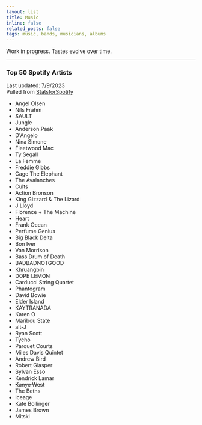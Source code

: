 ```yaml
---
layout: list
title: Music
inline: false
related_posts: false
tags: music, bands, musicians, albums
---
```


Work in progress. Tastes evolve over time.  

***

### Top 50 Spotify Artists  

Last updated: 7/9/2023  
Pulled from [StatsforSpotify](https://www.statsforspotify.com/)

- Angel Olsen
- Nils Frahm
- SAULT
- Jungle
- Anderson.Paak
- D'Angelo
- Nina Simone
- Fleetwood Mac
- Ty Segall
- La Femme
- Freddie Gibbs
- Cage The Elephant
- The Avalanches
- Cults
- Action Bronson
- King Gizzard & The Lizard
- J Lloyd
- Florence + The Machine
- Heart
- Frank Ocean
- Perfume Genius
- Big Black Delta
- Bon Iver
- Van Morrison
- Bass Drum of Death
- BADBADNOTGOOD
- Khruangbin
- DOPE LEMON
- Carducci String Quartet
- Phantogram
- David Bowie
- Elder Island
- KAYTRANADA
- Karen O
- Maribou State
- alt-J
- Ryan Scott
- Tycho
- Parquet Courts
- Miles Davis Quintet
- Andrew Bird
- Robert Glasper
- Sylvan Esso
- Kendrick Lamar
- ~~Kanye West~~
- The Beths
- Iceage
- Kate Bollinger
- James Brown
- Mitski


